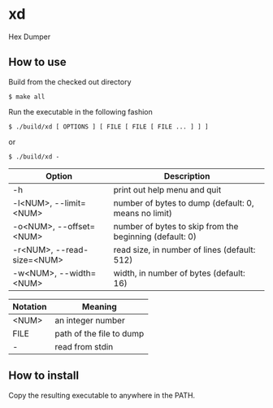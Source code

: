 # xd

Hex Dumper

## How to use

Build from the checked out directory
```
$ make all
```

Run the executable in the following fashion
```
$ ./build/xd [ OPTIONS ] [ FILE [ FILE [ FILE ... ] ] ]
```
or
```
$ ./build/xd -
```

| Option                              | Description                                             |
|-------------------------------------|---------------------------------------------------------|
| -h                                  | print out help menu and quit                            |
| -l\<NUM\>, --limit=\<NUM\>          | number of bytes to dump (default: 0, means no limit)    |
| -o\<NUM\>, --offset=\<NUM\>         | number of bytes to skip from the beginning (default: 0) |
| -r\<NUM\>, --read-size=\<NUM\>      | read size, in number of lines (default: 512)            |
| -w\<NUM\>, --width=\<NUM\>          | width, in number of bytes (default: 16)                 |

| Notation | Meaning                  |
|----------|--------------------------|
| \<NUM\>  | an integer number        |
| FILE     | path of the file to dump |
| -        | read from stdin          |

## How to install

Copy the resulting executable to anywhere in the PATH.
